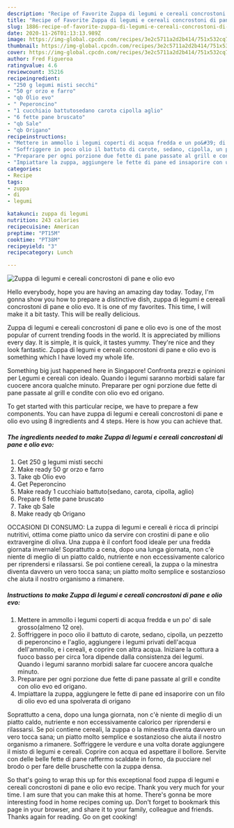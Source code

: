 ```yaml
---
description: "Recipe of Favorite Zuppa di legumi e cereali concrostoni di pane e olio evo"
title: "Recipe of Favorite Zuppa di legumi e cereali concrostoni di pane e olio evo"
slug: 1886-recipe-of-favorite-zuppa-di-legumi-e-cereali-concrostoni-di-pane-e-olio-evo
date: 2020-11-26T01:13:13.989Z
image: https://img-global.cpcdn.com/recipes/3e2c5711a2d2b414/751x532cq70/zuppa-di-legumi-e-cereali-concrostoni-di-pane-e-olio-evo-recipe-main-photo.jpg
thumbnail: https://img-global.cpcdn.com/recipes/3e2c5711a2d2b414/751x532cq70/zuppa-di-legumi-e-cereali-concrostoni-di-pane-e-olio-evo-recipe-main-photo.jpg
cover: https://img-global.cpcdn.com/recipes/3e2c5711a2d2b414/751x532cq70/zuppa-di-legumi-e-cereali-concrostoni-di-pane-e-olio-evo-recipe-main-photo.jpg
author: Fred Figueroa
ratingvalue: 4.6
reviewcount: 35216
recipeingredient:
- "250 g legumi misti secchi"
- "50 gr orzo e farro"
- "qb Olio evo"
- " Peperoncino"
- "1 cucchiaio battutosedano carota cipolla aglio"
- "6 fette pane bruscato"
- "qb Sale"
- "qb Origano"
recipeinstructions:
- "Mettere in ammollo i legumi coperti di acqua fredda e un po&#39; di sale grosso(almeno 12 ore)."
- "Soffriggere in poco olio il battuto di carote, sedano, cipolla, un pezzetto di peperoncino e l&#39;aglio, aggiungere i legumi privati dell&#39;acqua dell&#39;ammollo, e i cereali, e coprire con altra acqua. Iniziare la cottura a fuoco basso per circa 1ora dipende dalla consistenza dei legumi. Quando i legumi saranno morbidi salare far cuocere ancora qualche minuto."
- "Preparare per ogni porzione due fette di pane passate al grill e condite con olio evo ed origano."
- "Impiattare la zuppa, aggiungere le fette di pane ed insaporire con un filo di olio evo ed una spolverata di origano"
categories:
- Recipe
tags:
- zuppa
- di
- legumi

katakunci: zuppa di legumi 
nutrition: 243 calories
recipecuisine: American
preptime: "PT15M"
cooktime: "PT38M"
recipeyield: "3"
recipecategory: Lunch

---
```



![Zuppa di legumi e cereali concrostoni di pane e olio evo](https://img-global.cpcdn.com/recipes/3e2c5711a2d2b414/751x532cq70/zuppa-di-legumi-e-cereali-concrostoni-di-pane-e-olio-evo-recipe-main-photo.jpg)

Hello everybody, hope you are having an amazing day today. Today, I'm gonna show you how to prepare a distinctive dish, zuppa di legumi e cereali concrostoni di pane e olio evo. It is one of my favorites. This time, I will make it a bit tasty. This will be really delicious.

Zuppa di legumi e cereali concrostoni di pane e olio evo is one of the most popular of current trending foods in the world. It is appreciated by millions every day. It is simple, it is quick, it tastes yummy. They're nice and they look fantastic. Zuppa di legumi e cereali concrostoni di pane e olio evo is something which I have loved my whole life.

Something big just happened here in Singapore! Confronta prezzi e opinioni per Legumi e cereali con idealo. Quando i legumi saranno morbidi salare far cuocere ancora qualche minuto. Preparare per ogni porzione due fette di pane passate al grill e condite con olio evo ed origano.


To get started with this particular recipe, we have to prepare a few components. You can have zuppa di legumi e cereali concrostoni di pane e olio evo using 8 ingredients and 4 steps. Here is how you can achieve that.

<!--inarticleads1-->

##### The ingredients needed to make Zuppa di legumi e cereali concrostoni di pane e olio evo:

1. Get 250 g legumi misti secchi
1. Make ready 50 gr orzo e farro
1. Take qb Olio evo
1. Get  Peperoncino
1. Make ready 1 cucchiaio battuto(sedano, carota, cipolla, aglio)
1. Prepare 6 fette pane bruscato
1. Take qb Sale
1. Make ready qb Origano


OCCASIONI DI CONSUMO: La zuppa di legumi e cereali è ricca di principi nutritivi, ottima come piatto unico da servire con crostini di pane e olio extravergine di oliva. Una zuppa è il confort food ideale per una fredda giornata invernale! Soprattutto a cena, dopo una lunga giornata, non c&#39;è niente di meglio di un piatto caldo, nutriente e non eccessivamente calorico per riprendersi e rilassarsi. Se poi contiene cereali, la zuppa o la minestra diventa davvero un vero tocca sana; un piatto molto semplice e sostanzioso che aiuta il nostro organismo a rimanere. 

<!--inarticleads2-->

##### Instructions to make Zuppa di legumi e cereali concrostoni di pane e olio evo:

1. Mettere in ammollo i legumi coperti di acqua fredda e un po&#39; di sale grosso(almeno 12 ore).
1. Soffriggere in poco olio il battuto di carote, sedano, cipolla, un pezzetto di peperoncino e l&#39;aglio, aggiungere i legumi privati dell&#39;acqua dell&#39;ammollo, e i cereali, e coprire con altra acqua. Iniziare la cottura a fuoco basso per circa 1ora dipende dalla consistenza dei legumi. Quando i legumi saranno morbidi salare far cuocere ancora qualche minuto.
1. Preparare per ogni porzione due fette di pane passate al grill e condite con olio evo ed origano.
1. Impiattare la zuppa, aggiungere le fette di pane ed insaporire con un filo di olio evo ed una spolverata di origano


Soprattutto a cena, dopo una lunga giornata, non c&#39;è niente di meglio di un piatto caldo, nutriente e non eccessivamente calorico per riprendersi e rilassarsi. Se poi contiene cereali, la zuppa o la minestra diventa davvero un vero tocca sana; un piatto molto semplice e sostanzioso che aiuta il nostro organismo a rimanere. Soffriggere le verdure e una volta dorate aggiungere il misto di legumi e cereali. Coprire con acqua ed aspettare il bollore. Servite con delle belle fette di pane raffermo scaldate in forno, da pucciare nel brodo o per fare delle bruschette con la zuppa densa. 

So that's going to wrap this up for this exceptional food zuppa di legumi e cereali concrostoni di pane e olio evo recipe. Thank you very much for your time. I am sure that you can make this at home. There's gonna be more interesting food in home recipes coming up. Don't forget to bookmark this page in your browser, and share it to your family, colleague and friends. Thanks again for reading. Go on get cooking!
